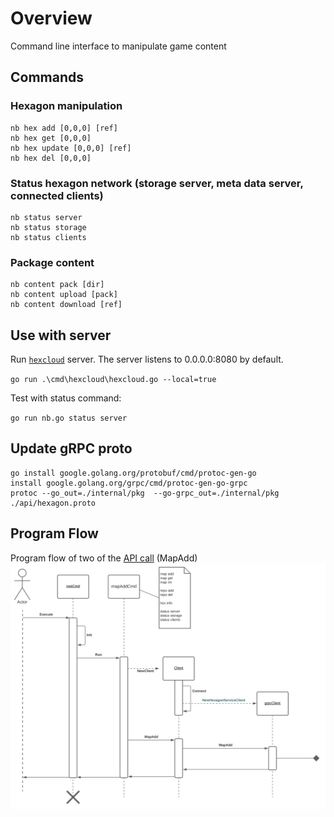 # Overview
Command line interface to manipulate game content

## Commands
### Hexagon manipulation
    nb hex add [0,0,0] [ref]
    nb hex get [0,0,0]
    nb hex update [0,0,0] [ref]
    nb hex del [0,0,0]
### Status hexagon network (storage server, meta data server, connected clients)
    nb status server
    nb status storage
    nb status clients
### Package content
    nb content pack [dir]
    nb content upload [pack]
    nb content download [ref]

## Use with server
Run [`hexcloud`](https://github.com/3vilM33pl3/hexcloud) server. The server listens to 0.0.0.0:8080 by default.

`go run .\cmd\hexcloud\hexcloud.go --local=true`

Test with status command:

`go run nb.go status server`

## Update gRPC proto
```shell
go install google.golang.org/protobuf/cmd/protoc-gen-go
install google.golang.org/grpc/cmd/protoc-gen-go-grpc
protoc --go_out=./internal/pkg  --go-grpc_out=./internal/pkg ./api/hexagon.proto
```

## Program Flow
Program flow of two of the [API call](./api/hexagon.proto) (MapAdd)
![UML Sequence Diagram](./images/hexcli.svg)